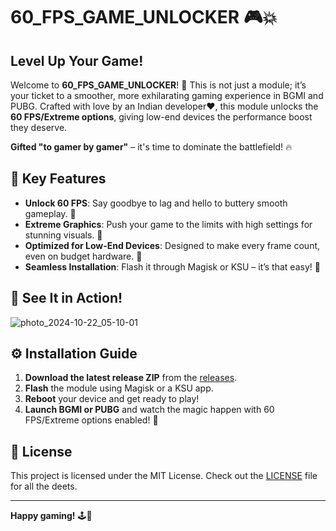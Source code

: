 # 60_FPS_GAME_UNLOCKER 🎮💥

## Level Up Your Game!

Welcome to **60_FPS_GAME_UNLOCKER**! 🚀 This is not just a module; it’s your ticket to a smoother, more exhilarating gaming experience in BGMI and PUBG. Crafted with love by an Indian developer❤️, this module unlocks the **60 FPS/Extreme options**, giving low-end devices the performance boost they deserve. 

**Gifted "to gamer by gamer"** – it's time to dominate the battlefield! 🔥

## 🎯 Key Features

- **Unlock 60 FPS**: Say goodbye to lag and hello to buttery smooth gameplay. 🎉
- **Extreme Graphics**: Push your game to the limits with high settings for stunning visuals. 💎
- **Optimized for Low-End Devices**: Designed to make every frame count, even on budget hardware. 💪
- **Seamless Installation**: Flash it through Magisk or KSU – it’s that easy! 🔧

## 📸 See It in Action!

![photo_2024-10-22_05-10-01](https://github.com/user-attachments/assets/0a135019-707d-4bbf-9b56-34daf5318eb5)

## ⚙️ Installation Guide

1. **Download the latest release ZIP** from the [releases](https://github.com/yadavnikhil03/60_FPS_GAME_UNLOCKER/releases/tag/Module).
2. **Flash** the module using Magisk or a KSU app. 
3. **Reboot** your device and get ready to play!
4. **Launch BGMI or PUBG** and watch the magic happen with 60 FPS/Extreme options enabled! 🌟

## 📄 License

This project is licensed under the MIT License. Check out the [LICENSE](LICENSE) file for all the deets.

---

**Happy gaming!** 🕹️💚
